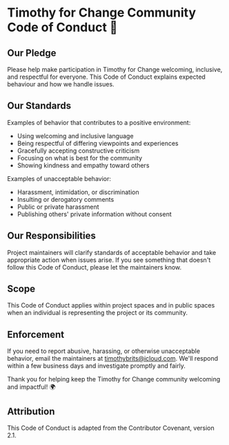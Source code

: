 # Timothy for Change Community Code of Conduct 🤝

## Our Pledge

Please help make participation in Timothy for Change welcoming, inclusive, and respectful for everyone. This Code of Conduct explains expected behaviour and how we handle issues.

## Our Standards

Examples of behavior that contributes to a positive environment:

- Using welcoming and inclusive language
- Being respectful of differing viewpoints and experiences
- Gracefully accepting constructive criticism
- Focusing on what is best for the community
- Showing kindness and empathy toward others

Examples of unacceptable behavior:

- Harassment, intimidation, or discrimination
- Insulting or derogatory comments
- Public or private harassment
- Publishing others' private information without consent

## Our Responsibilities

Project maintainers will clarify standards of acceptable behavior and take appropriate action when issues arise. If you see something that doesn't follow this Code of Conduct, please let the maintainers know.

## Scope

This Code of Conduct applies within project spaces and in public spaces when an individual is representing the project or its community.

## Enforcement

If you need to report abusive, harassing, or otherwise unacceptable behavior, email the maintainers at timothybrits@icloud.com. We'll respond within a few business days and investigate promptly and fairly.

Thank you for helping keep the Timothy for Change community welcoming and impactful! 🌍

## Attribution

This Code of Conduct is adapted from the Contributor Covenant, version 2.1.
